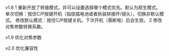 v1.8 
1 重新开放了转接模式，并可以设置选择哪个模式优先。默认为原生模式。
单次切换：按住C/P按键开机（指拔插电池或者拆装转接环/镜头），切换非默认模式。
修改默认模式：按住C/P按键关机。下次开机（需断电）后会生效。
2 修改对焦参数转换系数。

 v1.9
优化对焦参数

v2.0
优化兼容性
